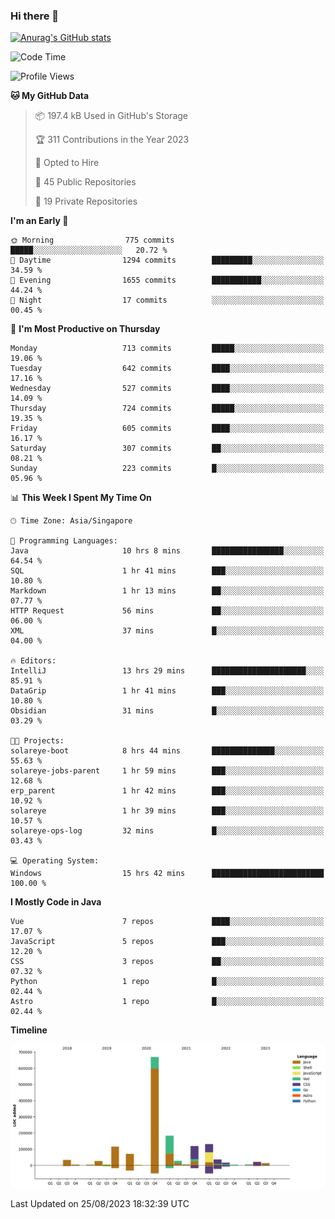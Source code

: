 ### Hi there 👋

[![Anurag's GitHub stats](https://github-readme-stats.vercel.app/api?username=xiumu2017&show_icons=true&theme=radical)](https://github.com/anuraghazra/github-readme-stats)

<!--
**xiumu2017/xiumu2017** is a ✨ _special_ ✨ repository because its `README.md` (this file) appears on your GitHub profile.

Here are some ideas to get you started:

- 🔭 I’m currently working on ...
- 🌱 I’m currently learning ...
- 👯 I’m looking to collaborate on ...
- 🤔 I’m looking for help with ...
- 💬 Ask me about ...
- 📫 How to reach me: ...
- 😄 Pronouns: ...
- ⚡ Fun fact: ...
-->

<!--START_SECTION:waka-->
![Code Time](http://img.shields.io/badge/Code%20Time-1%2C683%20hrs%2058%20mins-blue)

![Profile Views](http://img.shields.io/badge/Profile%20Views-2-blue)

**🐱 My GitHub Data** 

> 📦 197.4 kB Used in GitHub's Storage 
 > 
> 🏆 311 Contributions in the Year 2023
 > 
> 💼 Opted to Hire
 > 
> 📜 45 Public Repositories 
 > 
> 🔑 19 Private Repositories 
 > 
**I'm an Early 🐤** 

```text
🌞 Morning                775 commits         █████░░░░░░░░░░░░░░░░░░░░   20.72 % 
🌆 Daytime                1294 commits        █████████░░░░░░░░░░░░░░░░   34.59 % 
🌃 Evening                1655 commits        ███████████░░░░░░░░░░░░░░   44.24 % 
🌙 Night                  17 commits          ░░░░░░░░░░░░░░░░░░░░░░░░░   00.45 % 
```
📅 **I'm Most Productive on Thursday** 

```text
Monday                   713 commits         █████░░░░░░░░░░░░░░░░░░░░   19.06 % 
Tuesday                  642 commits         ████░░░░░░░░░░░░░░░░░░░░░   17.16 % 
Wednesday                527 commits         ████░░░░░░░░░░░░░░░░░░░░░   14.09 % 
Thursday                 724 commits         █████░░░░░░░░░░░░░░░░░░░░   19.35 % 
Friday                   605 commits         ████░░░░░░░░░░░░░░░░░░░░░   16.17 % 
Saturday                 307 commits         ██░░░░░░░░░░░░░░░░░░░░░░░   08.21 % 
Sunday                   223 commits         █░░░░░░░░░░░░░░░░░░░░░░░░   05.96 % 
```


📊 **This Week I Spent My Time On** 

```text
🕑︎ Time Zone: Asia/Singapore

💬 Programming Languages: 
Java                     10 hrs 8 mins       ████████████████░░░░░░░░░   64.54 % 
SQL                      1 hr 41 mins        ███░░░░░░░░░░░░░░░░░░░░░░   10.80 % 
Markdown                 1 hr 13 mins        ██░░░░░░░░░░░░░░░░░░░░░░░   07.77 % 
HTTP Request             56 mins             ██░░░░░░░░░░░░░░░░░░░░░░░   06.00 % 
XML                      37 mins             █░░░░░░░░░░░░░░░░░░░░░░░░   04.00 % 

🔥 Editors: 
IntelliJ                 13 hrs 29 mins      █████████████████████░░░░   85.91 % 
DataGrip                 1 hr 41 mins        ███░░░░░░░░░░░░░░░░░░░░░░   10.80 % 
Obsidian                 31 mins             █░░░░░░░░░░░░░░░░░░░░░░░░   03.29 % 

🐱‍💻 Projects: 
solareye-boot            8 hrs 44 mins       ██████████████░░░░░░░░░░░   55.63 % 
solareye-jobs-parent     1 hr 59 mins        ███░░░░░░░░░░░░░░░░░░░░░░   12.68 % 
erp_parent               1 hr 42 mins        ███░░░░░░░░░░░░░░░░░░░░░░   10.92 % 
solareye                 1 hr 39 mins        ███░░░░░░░░░░░░░░░░░░░░░░   10.57 % 
solareye-ops-log         32 mins             █░░░░░░░░░░░░░░░░░░░░░░░░   03.43 % 

💻 Operating System: 
Windows                  15 hrs 42 mins      █████████████████████████   100.00 % 
```

**I Mostly Code in Java** 

```text
Vue                      7 repos             ████░░░░░░░░░░░░░░░░░░░░░   17.07 % 
JavaScript               5 repos             ███░░░░░░░░░░░░░░░░░░░░░░   12.20 % 
CSS                      3 repos             ██░░░░░░░░░░░░░░░░░░░░░░░   07.32 % 
Python                   1 repo              █░░░░░░░░░░░░░░░░░░░░░░░░   02.44 % 
Astro                    1 repo              █░░░░░░░░░░░░░░░░░░░░░░░░   02.44 % 
```



**Timeline**

![Lines of Code chart](https://raw.githubusercontent.com/xiumu2017/xiumu2017/main/assets/bar_graph.png)


 Last Updated on 25/08/2023 18:32:39 UTC
<!--END_SECTION:waka-->
